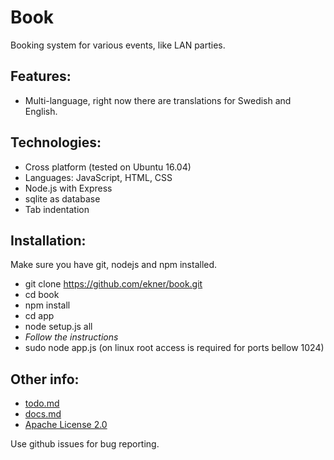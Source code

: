 # Book
Booking system for various events, like LAN parties.

## Features:

* Multi-language, right now there are translations for Swedish and English.

## Technologies:

* Cross platform (tested on Ubuntu 16.04)
* Languages: JavaScript, HTML, CSS
* Node.js with Express
* sqlite as database
* Tab indentation

## Installation:

Make sure you have git, nodejs and npm installed.

* git clone https://github.com/ekner/book.git
* cd book
* npm install
* cd app
* node setup.js all
* *Follow the instructions*
* sudo node app.js (on linux root access is required for ports bellow 1024)

## Other info:

* [todo.md](todo.md)
* [docs.md](docs.md)
* [Apache License 2.0](LICENSE)

Use github issues for bug reporting.

